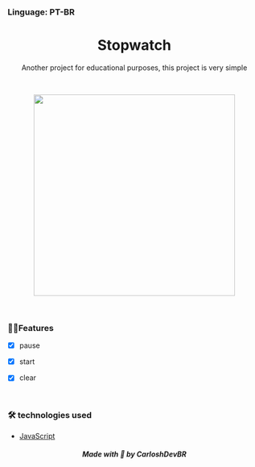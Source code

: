 ### Linguage: PT-BR

<h1 align="center">Stopwatch</h1>

<p align="center">Another project for educational purposes, this project is very simple</p>

<br>

<p align="center">
<img src="https://user-images.githubusercontent.com/92805039/182538566-14211fdd-784f-40ea-9665-e3bcef68938c.png" width="400px" />
</p>

<br>

### 🚀🚀Features

- [x] pause

- [x] start

- [x] clear

<br>

### 🛠️ technologies used

- [JavaScript]()

<h5 align="center"> Made with 💜 by CarloshDevBR</h5>
